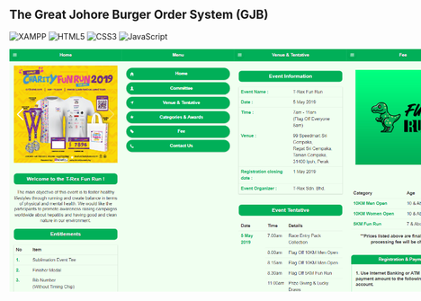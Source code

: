 ## The Great Johore Burger Order System (GJB)

![XAMPP](https://img.shields.io/badge/jQuery-0769AD?style=for-the-badge&logo=jquery&logoColor=white) ![HTML5](https://img.shields.io/badge/html5-%23E34F26.svg?style=for-the-badge&logo=html5&logoColor=white) ![CSS3](https://img.shields.io/badge/css3-%231572B6.svg?style=for-the-badge&logo=css3&logoColor=white) ![JavaScript](https://img.shields.io/badge/JavaScript-F7DF1E?style=for-the-badge&logo=javascript&logoColor=black)

<div style="display: flex;">
<img src="./picture/user-interface/1.png" alt="User Interface 1" width="200"/>
<img src="./picture/user-interface/2.png" alt="User Interface 2" width="200"/>
<img src="./picture/user-interface/3.png" alt="User Interface 3" width="200"/>
<img src="./picture/user-interface/4.png" alt="User Interface 4" width="200"/>
<img src="./picture/user-interface/5.png" alt="User Interface 5" width="200"/>
<div>

## Welcome! 👋

T-Rex Fun Run application for web design technologies project assessment.

